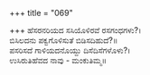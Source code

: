 +++
title = "069"

+++
ಹೆಸರನರಿಯದ ಸಸಿಯೊಳಿರವೆ ರಸಗಂಧಗಳು?।  
ಬಿಸಿಲದನು ಪಕ್ವಗೊಳಿಸುತೆ ಬಿಡಿಸದಿಹುದೆ?॥  
ಪಸರಿಸದೆ ಗಾಳಿಯದನೊಯ್ದು ದಿಸೆದಿಸೆಗಳೊಳು?।  
ಉಸಿರುತಿಹೆವದ ನಾವು - ಮಂಕುತಿಮ್ಮ॥  
